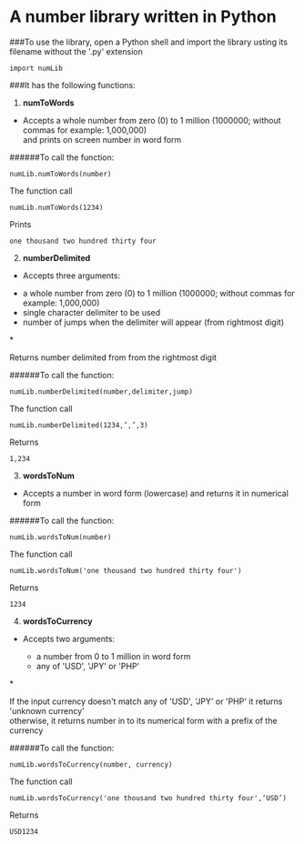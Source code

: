 A number library written in Python
===

###To use the library, open a Python shell and import the library usting its filename without the '.py' extension
```
import numLib
```

###It has the following functions: 

1. **numToWords**
  * <p>Accepts  a  whole  number from zero (0) to 1 million (1000000; without commas for example: 1,000,000) <br/>and prints on screen number in  word form</p>

  ######To call the function:
  ```
  numLib.numToWords(number)
  ```
 The function call
 ```
 numLib.numToWords(1234)
 ```
 
 Prints
 ```
 one thousand two hundred thirty four
 ```

2. **numberDelimited**
  * <p>Accepts three arguments: 
  <ul>
    <li>a  whole  number from zero (0) to 1 million (1000000; without commas for example: 1,000,000)
    <li>single character delimiter to be used
    <li>number of jumps when the delimiter will appear (from rightmost digit)
  </ul>
</p>
  * <p>Returns number delimited from from the rightmost digit</p>

  ######To call the function:
  ```
  numLib.numberDelimited(number,delimiter,jump)
  ```
  The function call
  ```
  numLib.numberDelimited(1234,’,’,3)
  ```
  Returns
  ```
  1,234
  ```

3. **wordsToNum**
  * <p>Accepts a number in word form (lowercase) and returns it in numerical form</p>

  ######To call the function:
  ```
  numLib.wordsToNum(number)
  ```
  The function call
  ```
  numLib.wordsToNum('one thousand two hundred thirty four')
  ```
 Returns
 ```
 1234
 ```

4. **wordsToCurrency**
  * <p>Accepts two arguments:
    <ul>
      <li>a number from 0 to 1 million in word form
      <li>any of 'USD', 'JPY' or 'PHP'
    </ul>
  </p>
  * <p>If the input currency doesn't match any of 'USD', 'JPY' or 'PHP' it returns 'unknown currency'<br/>
otherwise, it returns number in to its numerical form with a prefix of the currency</p>

  ######To call the function:
  ```
  numLib.wordsToCurrency(number, currency)
  ```
  The function call
  ```
  numLib.wordsToCurrency('one thousand two hundred thirty four',‘USD’)
  ```
  Returns
  ```
  USD1234
  ```

